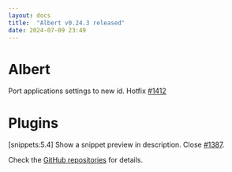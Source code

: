 ```yaml
---
layout: docs
title:  "Albert v0.24.3 released"
date: 2024-07-09 23:49
---
```


# Albert
Port applications settings to new id. Hotfix [#1412](https://github.com/albertlauncher/albert/issues/1412)

# Plugins
[snippets:5.4] Show a snippet preview in description. Close [#1387](https://github.com/albertlauncher/albert/issues/1387).

Check the [GitHub repositories](https://github.com/albertlauncher/albert/commits/v0.24.3) for details.
